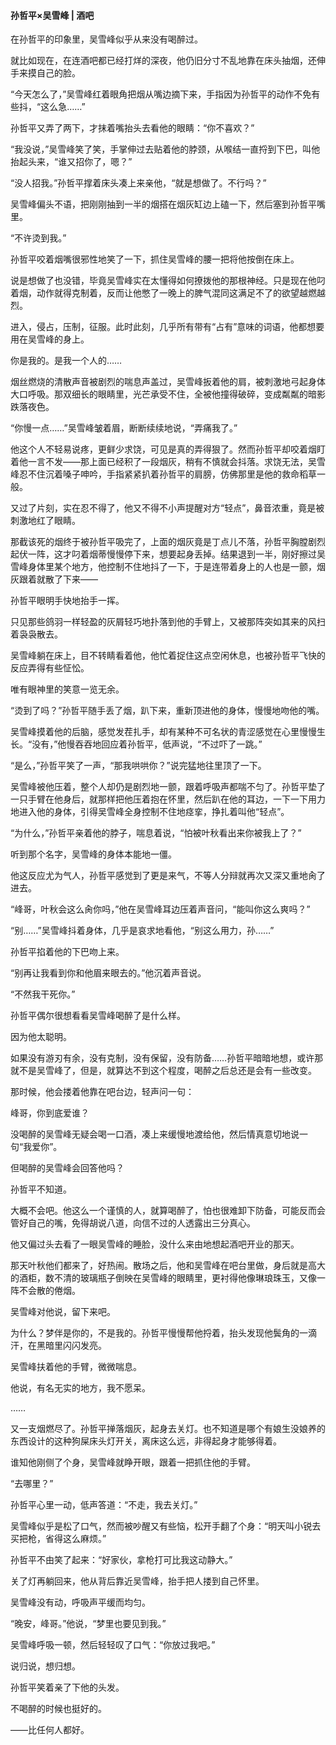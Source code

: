 #### 孙哲平×吴雪峰 | 酒吧





在孙哲平的印象里，吴雪峰似乎从来没有喝醉过。

就比如现在，在连酒吧都已经打烊的深夜，他仍旧分寸不乱地靠在床头抽烟，还伸手来摸自己的脸。

“今天怎么了，”吴雪峰红着眼角把烟从嘴边摘下来，手指因为孙哲平的动作不免有些抖，“这么急……”

孙哲平又弄了两下，才抹着嘴抬头去看他的眼睛：“你不喜欢？”

“我没说，”吴雪峰笑了笑，手掌伸过去贴着他的脖颈，从喉结一直捋到下巴，叫他抬起头来，“谁又招你了，嗯？”

“没人招我。”孙哲平撑着床头凑上来亲他，“就是想做了。不行吗？”

吴雪峰偏头不语，把刚刚抽到一半的烟搭在烟灰缸边上磕一下，然后塞到孙哲平嘴里。

“不许烫到我。”

孙哲平咬着烟嘴很邪性地笑了一下，抓住吴雪峰的腰一把将他按倒在床上。

 

说是想做了也没错，毕竟吴雪峰实在太懂得如何撩拨他的那根神经。只是现在他叼着烟，动作就得克制着，反而让他憋了一晚上的脾气混同这满足不了的欲望越燃越烈。

进入，侵占，压制，征服。此时此刻，几乎所有带有“占有”意味的词语，他都想要用在吴雪峰的身上。

你是我的。是我一个人的……

 

烟丝燃烧的清散声音被剧烈的喘息声盖过，吴雪峰扳着他的肩，被刺激地弓起身体大口呼吸。那双细长的眼睛里，光芒承受不住，全被他撞得破碎，变成粼粼的暗影跌落夜色。

“你慢一点……”吴雪峰皱着眉，断断续续地说，“弄痛我了。”

他这个人不轻易说疼，更鲜少求饶，可见是真的弄得狠了。然而孙哲平却咬着烟盯着他一言不发——那上面已经积了一段烟灰，稍有不慎就会抖落。求饶无法，吴雪峰忍不住沉着嗓子呻吟，手指紧紧扒着孙哲平的肩膀，仿佛那里是他的救命稻草一般。

又过了片刻，实在忍不得了，他又不得不小声提醒对方“轻点”，鼻音浓重，竟是被刺激地红了眼睛。

那截该死的烟终于被孙哲平吸完了，上面的烟灰竟是丁点儿不落，孙哲平胸膛剧烈起伏一阵，这才叼着烟蒂慢慢停下来，想要起身丢掉。结果退到一半，刚好擦过吴雪峰身体里某个地方，他控制不住地抖了一下，于是连带着身上的人也是一颤，烟灰跟着就散了下来——

孙哲平眼明手快地抬手一挥。

只见那些鸽羽一样轻盈的灰屑轻巧地扑落到他的手臂上，又被那阵突如其来的风扫着袅袅散去。

吴雪峰躺在床上，目不转睛看着他，他忙着捉住这点空闲休息，也被孙哲平飞快的反应弄得有些怔忪。

唯有眼神里的笑意一览无余。

 

“烫到了吗？”孙哲平随手丢了烟，趴下来，重新顶进他的身体，慢慢地吻他的嘴。

吴雪峰摸着他的后脑，感觉发茬扎手，却有某种不可名状的青涩感觉在心里慢慢生长。“没有，”他慢吞吞地回应着孙哲平，低声说，“不过吓了一跳。”

“是么，”孙哲平笑了一声，“那我哄哄你？”说完猛地往里顶了一下。

吴雪峰被他压着，整个人却仍是剧烈地一颤，跟着呼吸声都喘不匀了。孙哲平垫了一只手臂在他身后，就那样把他压着抱在怀里，然后趴在他的耳边，一下一下用力地进入他的身体，引得吴雪峰全身控制不住地痉挛，挣扎着叫他“轻点”。

“为什么，”孙哲平亲着他的脖子，喘息着说，“怕被叶秋看出来你被我上了？”

听到那个名字，吴雪峰的身体本能地一僵。

他这反应尤为气人，孙哲平感觉到了更是来气，不等人分辩就再次又深又重地肏了进去。

“峰哥，叶秋会这么肏你吗，”他在吴雪峰耳边压着声音问，“能叫你这么爽吗？”

“别……”吴雪峰抖着身体，几乎是哀求地看他，“别这么用力，孙……”

孙哲平掐着他的下巴吻上来。

 

“别再让我看到你和他眉来眼去的。”他沉着声音说。

“不然我干死你。”

 

 

孙哲平偶尔很想看看吴雪峰喝醉了是什么样。

因为他太聪明。

如果没有游刃有余，没有克制，没有保留，没有防备……孙哲平暗暗地想，或许那就不是吴雪峰了，但是，就算达不到这个程度，喝醉之后总还是会有一些改变。

 

那时候，他会搂着他靠在吧台边，轻声问一句：

峰哥，你到底爱谁？

 

没喝醉的吴雪峰无疑会喝一口酒，凑上来缓慢地渡给他，然后情真意切地说一句“我爱你”。

但喝醉的吴雪峰会回答他吗？

 

孙哲平不知道。

大概不会吧。他这么一个谨慎的人，就算喝醉了，怕也很难卸下防备，可能反而会管好自己的嘴，免得胡说八道，向信不过的人透露出三分真心。

他又偏过头去看了一眼吴雪峰的睡脸，没什么来由地想起酒吧开业的那天。

那天叶秋他们都来了，好热闹。散场之后，他和吴雪峰在吧台里做，身后就是高大的酒柜，数不清的玻璃瓶子倒映在吴雪峰的眼睛里，更衬得他像琳琅珠玉，又像一阵不会散的倦烟。

吴雪峰对他说，留下来吧。

为什么？梦伴是你的，不是我的。孙哲平慢慢帮他捋着，抬头发现他鬓角的一滴汗，在黑暗里闪闪发亮。

吴雪峰扶着他的手臂，微微喘息。

他说，有名无实的地方，我不愿呆。

……

 

又一支烟燃尽了。孙哲平掸落烟灰，起身去关灯。也不知道是哪个有娘生没娘养的东西设计的这种狗屎床头灯开关，离床这么远，非得起身才能够得着。

谁知他刚侧了个身，吴雪峰就睁开眼，跟着一把抓住他的手臂。

“去哪里？”

孙哲平心里一动，低声答道：“不走，我去关灯。”

吴雪峰似乎是松了口气，然而被吵醒又有些恼，松开手翻了个身：“明天叫小锐去买把枪，省得这么麻烦。”

孙哲平不由笑了起来：“好家伙，拿枪打可比我这动静大。”

 

关了灯再躺回来，他从背后靠近吴雪峰，抬手把人搂到自己怀里。

吴雪峰没有动，呼吸声平缓而均匀。

 

“晚安，峰哥。”他说，“梦里也要见到我。”

吴雪峰呼吸一顿，然后轻轻叹了口气：“你放过我吧。”

 

 

说归说，想归想。

孙哲平笑着亲了下他的头发。

不喝醉的时候也挺好的。

 

 

——比任何人都好。

 

 

 